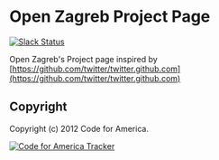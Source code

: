 # Open Zagreb Project Page

[![Slack Status](http://slackin.codeforcroatia.org/badge.svg)](http://codeforcroatia.org/slackin)

Open Zagreb's Project page inspired by [https://github.com/twitter/twitter.github.com](https://github.com/twitter/twitter.github.com)


## <a name="copyright"></a>Copyright
Copyright (c) 2012 Code for America.

[![Code for America Tracker](http://stats.codeforamerica.org/codeforamerica/codeforamerica.github.com.png)][tracker]

[tracker]: http://stats.codeforamerica.org/projects/codeforamerica.github.com
